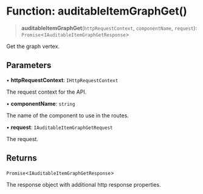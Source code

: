 # Function: auditableItemGraphGet()

> **auditableItemGraphGet**(`httpRequestContext`, `componentName`, `request`): `Promise`\<`IAuditableItemGraphGetResponse`\>

Get the graph vertex.

## Parameters

• **httpRequestContext**: `IHttpRequestContext`

The request context for the API.

• **componentName**: `string`

The name of the component to use in the routes.

• **request**: `IAuditableItemGraphGetRequest`

The request.

## Returns

`Promise`\<`IAuditableItemGraphGetResponse`\>

The response object with additional http response properties.
